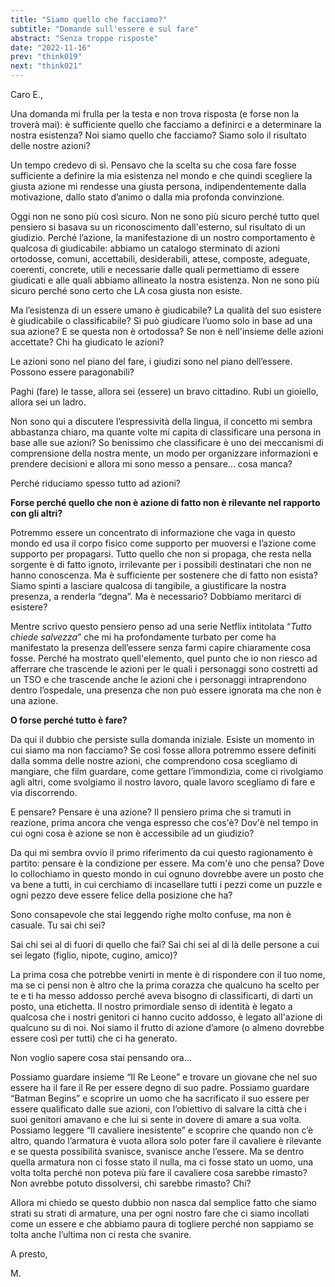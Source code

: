 ```yaml
---
title: "Siamo quello che facciamo?"
subtitle: "Domande sull'essere e sul fare"
abstract: "Senza troppe risposte"
date: "2022-11-16"
prev: "think019"
next: "think021"
---
```


Caro E.,

Una domanda mi frulla per la testa e non trova risposta (e forse non la troverà mai): è sufficiente quello che facciamo a definirci e a determinare la nostra esistenza? Noi siamo quello che facciamo? Siamo solo il risultato delle nostre azioni?

Un tempo credevo di sì. Pensavo che la scelta su che cosa fare fosse sufficiente a definire la mia esistenza nel mondo e che quindi scegliere la giusta azione mi rendesse una giusta persona, indipendentemente dalla motivazione, dallo stato d’animo o dalla mia profonda convinzione.

Oggi non ne sono più così sicuro. Non ne sono più sicuro perché tutto quel pensiero si basava su un riconoscimento dall'esterno, sul risultato di un giudizio. Perché l’azione, la manifestazione di un nostro comportamento è qualcosa di giudicabile: abbiamo un catalogo sterminato di azioni ortodosse, comuni, accettabili, desiderabili, attese, composte, adeguate, coerenti, concrete, utili e necessarie dalle quali permettiamo di essere giudicati e alle quali abbiamo allineato la nostra esistenza. Non ne sono più sicuro perché sono certo che LA cosa giusta non esiste.

Ma l’esistenza di un essere umano è giudicabile? La qualità del suo esistere è giudicabile o classificabile? Sì può giudicare l’uomo solo in base ad una sua azione? E se questa non è ortodossa? Se non è nell'insieme delle azioni accettate? Chi ha giudicato le azioni?

Le azioni sono nel piano del fare, i giudizi sono nel piano dell’essere. Possono essere paragonabili?

Paghi (fare) le tasse, allora sei (essere) un bravo cittadino. Rubi un gioiello, allora sei un ladro.

Non sono qui a discutere l’espressività della lingua, il concetto mi sembra abbastanza chiaro, ma quante volte mi capita di classificare una persona in base alle sue azioni? So benissimo che classificare è uno dei meccanismi di comprensione della nostra mente, un modo per organizzare informazioni e prendere decisioni e allora mi sono messo a pensare… cosa manca?

Perché riduciamo spesso tutto ad azioni?

**Forse perché quello che non è azione di fatto non è rilevante nel rapporto con gli altri?**

Potremmo essere un concentrato di informazione che vaga in questo mondo ed usa il corpo fisico come supporto per muoversi e l’azione come supporto per propagarsi. Tutto quello che non si propaga, che resta nella sorgente è di fatto ignoto, irrilevante per i possibili destinatari che non ne hanno conoscenza. Ma è sufficiente per sostenere che di fatto non esista? Siamo spinti a lasciare qualcosa di tangibile, a giustificare la nostra presenza, a renderla “degna”. Ma è necessario? Dobbiamo meritarci di esistere?

Mentre scrivo questo pensiero penso ad una serie Netflix intitolata “*Tutto chiede salvezza*” che mi ha profondamente turbato per come ha manifestato la presenza dell’essere senza farmi capire chiaramente cosa fosse. Perché ha mostrato quell'elemento, quel punto che io non riesco ad afferrare che trascende le azioni per le quali i personaggi sono costretti ad un TSO e che trascende anche le azioni che i personaggi intraprendono dentro l’ospedale, una presenza che non può essere ignorata ma che non è una azione.

**O forse perché tutto è fare?**

Da qui il dubbio che persiste sulla domanda iniziale. Esiste un momento in cui siamo ma non facciamo? Se così fosse allora potremmo essere definiti dalla somma delle nostre azioni, che comprendono cosa scegliamo di mangiare, che film guardare, come gettare l’immondizia, come ci rivolgiamo agli altri, come svolgiamo il nostro lavoro, quale lavoro scegliamo di fare e via discorrendo.

E pensare? Pensare è una azione? Il pensiero prima che si tramuti in reazione, prima ancora che venga espresso che cos'è? Dov'è nel tempo in cui ogni cosa è azione se non è accessibile ad un giudizio?

Da qui mi sembra ovvio il primo riferimento da cui questo ragionamento è partito: pensare è la condizione per essere. Ma com'è uno che pensa? Dove lo collochiamo in questo mondo in cui ognuno dovrebbe avere un posto che va bene a tutti, in cui cerchiamo di incasellare tutti i pezzi come un puzzle e ogni pezzo deve essere felice della posizione che ha?

Sono consapevole che stai leggendo righe molto confuse, ma non è casuale. Tu sai chi sei?

Sai chi sei al di fuori di quello che fai? Sai chi sei al di là delle persone a cui sei legato (figlio, nipote, cugino, amico)?

La prima cosa che potrebbe venirti in mente è di rispondere con il tuo nome, ma se ci pensi non è altro che la prima corazza che qualcuno ha scelto per te e ti ha messo addosso perché aveva bisogno di classificarti, di darti un posto, una etichetta. Il nostro primordiale senso di identità è legato a qualcosa che i nostri genitori ci hanno cucito addosso, è legato all'azione di qualcuno su di noi. Noi siamo il frutto di azione d’amore (o almeno dovrebbe essere così per tutti) che ci ha generato.

Non voglio sapere cosa stai pensando ora…

Possiamo guardare insieme “Il Re Leone” e trovare un giovane che nel suo essere ha il fare il Re per essere degno di suo padre. Possiamo guardare “Batman Begins” e scoprire un uomo che ha sacrificato il suo essere per essere qualificato dalle sue azioni, con l’obiettivo di salvare la città che i suoi genitori amavano e che lui si sente in dovere di amare a sua volta. Possiamo leggere “Il cavaliere inesistente” e scoprire che quando non c’è altro, quando l’armatura è vuota allora solo poter fare il cavaliere è rilevante e se questa possibilità svanisce, svanisce anche l’essere. Ma se dentro quella armatura non ci fosse stato il nulla, ma ci fosse stato un uomo, una volta tolta perché non poteva più fare il cavaliere cosa sarebbe rimasto? Non avrebbe potuto dissolversi, chi sarebbe rimasto? Chi?

Allora mi chiedo se questo dubbio non nasca dal semplice fatto che siamo strati su strati di armature, una per ogni nostro fare che ci siamo incollati come un essere e che abbiamo paura di togliere perché non sappiamo se tolta anche l’ultima non ci resta che svanire.

A presto,

M.
